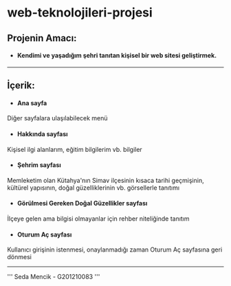 # web-teknolojileri-projesi

## Projenin Amacı:


- #### Kendimi ve yaşadığım şehri tanıtan kişisel bir web sitesi geliştirmek.
---

## İçerik:


- #### Ana sayfa
Diğer sayfalara ulaşılabilecek menü


- #### Hakkında sayfası
Kişisel ilgi alanlarım, eğitim bilgilerim vb. bilgiler 


- #### Şehrim sayfası
Memleketim olan Kütahya'nın Simav ilçesinin kısaca tarihi geçmişinin, kültürel yapısının, doğal güzelliklerinin vb. görsellerle tanıtımı


- #### Görülmesi Gereken Doğal Güzellikler sayfası
İlçeye gelen ama bilgisi olmayanlar için rehber niteliğinde tanıtım


- #### Oturum Aç sayfası
Kullanıcı girişinin istenmesi, onaylanmadığı zaman Oturum Aç sayfasına geri dönmesi

---
'''
Seda Mencik - G201210083
'''
